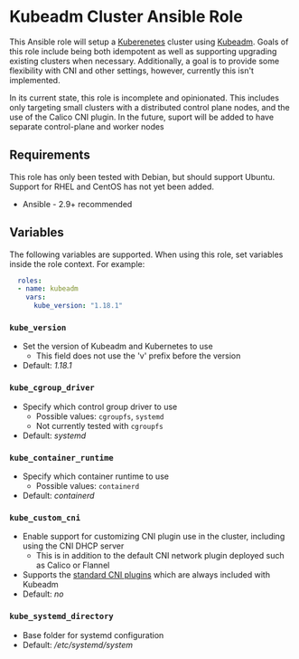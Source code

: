 # Kubeadm Cluster Ansible Role

This Ansible role will setup a [Kuberenetes](https://github.com/kubernetes/kubernetes)
cluster using [Kubeadm](https://github.com/kubernetes/kubeadm). Goals of this
role include being both idempotent as well as supporting upgrading existing
clusters when necessary. Additionally, a goal is to provide some flexibility
with CNI and other settings, however, currently this isn't implemented.

In its current state, this role is incomplete and opinionated. This includes
only targeting small clusters with a distributed control plane nodes, and the
use of the Calico CNI plugin. In the future, suport will be added to have separate control-plane and worker nodes

## Requirements

This role has only been tested with Debian, but should support Ubuntu. Support
for RHEL and CentOS has not yet been added.

* Ansible - 2.9+ recommended

## Variables

The following variables are supported. When using this role, set variables
inside the role context. For example:

```yaml
  roles:
  - name: kubeadm
    vars:
      kube_version: "1.18.1"
```

### `kube_version`

- Set the version of Kubeadm and Kubernetes to use
  - This field does not use the 'v' prefix before the version
- Default: *1.18.1*

### `kube_cgroup_driver`

- Specify which control group driver to use
  - Possible values: `cgroupfs`, `systemd`
  - Not currently tested with `cgroupfs`
- Default: *systemd*

### `kube_container_runtime`

- Specify which container runtime to use
  - Possible values: `containerd`
- Default: *containerd*

### `kube_custom_cni`

- Enable support for customizing CNI plugin use in the cluster, including using the CNI DHCP server
  - This is in addition to the default CNI network plugin deployed such as Calico or Flannel
- Supports the [standard CNI plugins](https://github.com/containernetworking/plugins) which are always included with Kubeadm
- Default: *no*

### `kube_systemd_directory`

- Base folder for systemd configuration
- Default: */etc/systemd/system*
